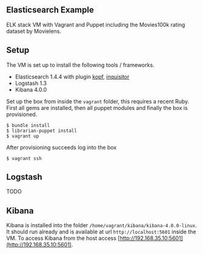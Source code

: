 Elasticsearch Example
---------------------

ELK stack VM with Vagrant and Puppet including the Movies100k rating dataset by Movielens.

## Setup

The VM is set up to install the following tools / frameworks.

* Elasticsearch 1.4.4 with plugin [kopf](https://github.com/lmenezes/elasticsearch-kopf), [inquisitor](https://github.com/polyfractal/elasticsearch-inquisitor)
* Logstash 1.3
* Kibana 4.0.0

Set up the box from inside the `vagrant` folder, this requires a recent Ruby. First all gems are installed, then all puppet modules and finally the box is provisioned.

```
$ bundle install
$ librarian-puppet install
$ vagrant up
```

After provisioning succeeds log into the box

```
$ vagrant ssh
```


## Logstash

TODO


## Kibana

Kibana is installed into the folder `/home/vagrant/kibana/kibana-4.0.0-linux`.
It should run already and is available at url `http://localhost:5601` inside the VM. To
access Kibana from the host access [http://192.168.35.10:5601](http://192.168.35.10:5601).
